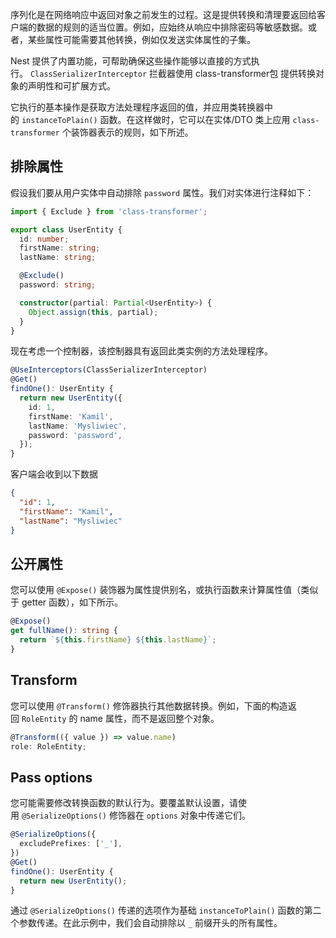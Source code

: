 序列化是在网络响应中返回对象之前发生的过程。这是提供转换和清理要返回给客户端的数据的规则的适当位置。例如，应始终从响应中排除密码等敏感数据。或者，某些属性可能需要其他转换，例如仅发送实体属性的子集。

Nest 提供了内置功能，可帮助确保这些操作能够以直接的方式执行。 `ClassSerializerInterceptor` 拦截器使用 class-transformer包 提供转换对象的声明性和可扩展方式。

它执行的基本操作是获取方法处理程序返回的值，并应用类转换器中的 `instanceToPlain()` 函数。在这样做时，它可以在实体/DTO 类上应用 `class-transformer` 个装饰器表示的规则，如下所述。

## 排除属性 

假设我们要从用户实体中自动排除 `password` 属性。我们对实体进行注释如下：

```typescript
import { Exclude } from 'class-transformer';

export class UserEntity {
  id: number;
  firstName: string;
  lastName: string;

  @Exclude()
  password: string;

  constructor(partial: Partial<UserEntity>) {
    Object.assign(this, partial);
  }
}
```

现在考虑一个控制器，该控制器具有返回此类实例的方法处理程序。

```typescript
@UseInterceptors(ClassSerializerInterceptor)
@Get()
findOne(): UserEntity {
  return new UserEntity({
    id: 1,
    firstName: 'Kamil',
    lastName: 'Mysliwiec',
    password: 'password',
  });
}
```

客户端会收到以下数据 

```json
{
  "id": 1,
  "firstName": "Kamil",
  "lastName": "Mysliwiec"
}
```

## 公开属性 

您可以使用 `@Expose()` 装饰器为属性提供别名，或执行函数来计算属性值（类似于 getter 函数），如下所示。

```typescript
@Expose()
get fullName(): string {
  return `${this.firstName} ${this.lastName}`;
}
```

## Transform

您可以使用 `@Transform()` 修饰器执行其他数据转换。例如，下面的构造返回 `RoleEntity` 的 name 属性，而不是返回整个对象。

```typescript
@Transform(({ value }) => value.name)
role: RoleEntity;
```


## Pass options

您可能需要修改转换函数的默认行为。要覆盖默认设置，请使用 `@SerializeOptions()` 修饰器在 `options` 对象中传递它们。

```typescript
@SerializeOptions({
  excludePrefixes: ['_'],
})
@Get()
findOne(): UserEntity {
  return new UserEntity();
}
```

通过 `@SerializeOptions()` 传递的选项作为基础 `instanceToPlain()` 函数的第二个参数传递。在此示例中，我们会自动排除以 `_` 前缀开头的所有属性。




